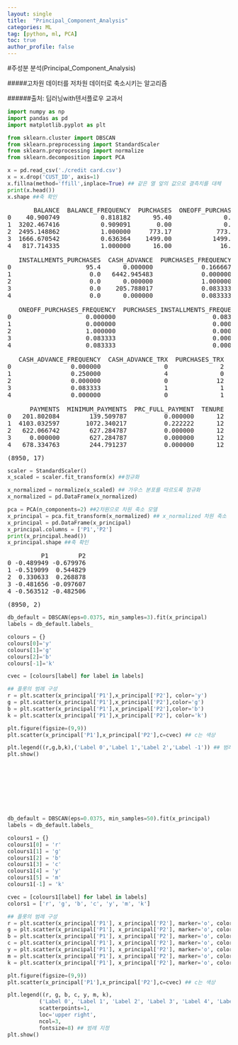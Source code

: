 ```yaml
---
layout: single
title:  "Principal_Component_Analysis"
categories: ML
tag: [python, ml, PCA]
toc: true
author_profile: false
---
```


<head>
  <style>
    table.dataframe {
      white-space: normal;
      width: 100%;
      height: 240px;
      display: block;
      overflow: auto;
      font-family: Arial, sans-serif;
      font-size: 0.9rem;
      line-height: 20px;
      text-align: center;
      border: 0px !important;
    }

    table.dataframe th {
      text-align: center;
      font-weight: bold;
      padding: 8px;
    }

    table.dataframe td {
      text-align: center;
      padding: 8px;
    }

    table.dataframe tr:hover {
      background: #b8d1f3; 
    }

    .output_prompt {
      overflow: auto;
      font-size: 0.9rem;
      line-height: 1.45;
      border-radius: 0.3rem;
      -webkit-overflow-scrolling: touch;
      padding: 0.8rem;
      margin-top: 0;
      margin-bottom: 15px;
      font: 1rem Consolas, "Liberation Mono", Menlo, Courier, monospace;
      color: $code-text-color;
      border: solid 1px $border-color;
      border-radius: 0.3rem;
      word-break: normal;
      white-space: pre;
    }

  .dataframe tbody tr th:only-of-type {
      vertical-align: middle;
  }

  .dataframe tbody tr th {
      vertical-align: top;
  }

  .dataframe thead th {
      text-align: center !important;
      padding: 8px;
  }

  .page__content p {
      margin: 0 0 0px !important;
  }

  .page__content p > strong {
    font-size: 0.8rem !important;
  }

  </style>
</head>


#주성분 분석(Principal_Component_Analysis)

#####고차원 데이터를 저차원 데이터로 축소시키는 알고리즘

######출처: 딥러닝with텐서플로우 교과서



```python
import numpy as np
import pandas as pd
import matplotlib.pyplot as plt

from sklearn.cluster import DBSCAN
from sklearn.preprocessing import StandardScaler
from sklearn.preprocessing import normalize
from sklearn.decomposition import PCA
```


```python
x = pd.read_csv('./credit card.csv')
x = x.drop('CUST_ID', axis=1)
x.fillna(method='ffill',inplace=True) ## 같은 열 앞의 값으로 결측치를 대체
print(x.head())
x.shape ##축 확인
```

<pre>
       BALANCE  BALANCE_FREQUENCY  PURCHASES  ONEOFF_PURCHASES  \
0    40.900749           0.818182      95.40              0.00   
1  3202.467416           0.909091       0.00              0.00   
2  2495.148862           1.000000     773.17            773.17   
3  1666.670542           0.636364    1499.00           1499.00   
4   817.714335           1.000000      16.00             16.00   

   INSTALLMENTS_PURCHASES  CASH_ADVANCE  PURCHASES_FREQUENCY  \
0                    95.4      0.000000             0.166667   
1                     0.0   6442.945483             0.000000   
2                     0.0      0.000000             1.000000   
3                     0.0    205.788017             0.083333   
4                     0.0      0.000000             0.083333   

   ONEOFF_PURCHASES_FREQUENCY  PURCHASES_INSTALLMENTS_FREQUENCY  \
0                    0.000000                          0.083333   
1                    0.000000                          0.000000   
2                    1.000000                          0.000000   
3                    0.083333                          0.000000   
4                    0.083333                          0.000000   

   CASH_ADVANCE_FREQUENCY  CASH_ADVANCE_TRX  PURCHASES_TRX  CREDIT_LIMIT  \
0                0.000000                 0              2        1000.0   
1                0.250000                 4              0        7000.0   
2                0.000000                 0             12        7500.0   
3                0.083333                 1              1        7500.0   
4                0.000000                 0              1        1200.0   

      PAYMENTS  MINIMUM_PAYMENTS  PRC_FULL_PAYMENT  TENURE  
0   201.802084        139.509787          0.000000      12  
1  4103.032597       1072.340217          0.222222      12  
2   622.066742        627.284787          0.000000      12  
3     0.000000        627.284787          0.000000      12  
4   678.334763        244.791237          0.000000      12  
</pre>
<pre>
(8950, 17)
</pre>

```python
scaler = StandardScaler()
x_scaled = scaler.fit_transform(x) ##정규화

x_normalized = normalize(x_scaled) ## 가우스 분포를 따르도록 정규화
x_normalized = pd.DataFrame(x_normalized)

pca = PCA(n_components=2) ##2차원으로 차원 축소 모델
x_principal = pca.fit_transform(x_normalized) ## x_normalized 차원 축소 
x_principal = pd.DataFrame(x_principal)
x_principal.columns = ['P1','P2']
print(x_principal.head())
x_principal.shape ##축 확인
```

<pre>
         P1        P2
0 -0.489949 -0.679976
1 -0.519099  0.544829
2  0.330633  0.268878
3 -0.481656 -0.097607
4 -0.563512 -0.482506
</pre>
<pre>
(8950, 2)
</pre>

```python
db_default = DBSCAN(eps=0.0375, min_samples=3).fit(x_principal)
labels = db_default.labels_

colours = {}
colours[0]='y'
colours[1]='g'
colours[2]='b'
colours[-1]='k'

cvec = [colours[label] for label in labels]

## 플롯의 범례 구성
r = plt.scatter(x_principal['P1'],x_principal['P2'], color='y')
g = plt.scatter(x_principal['P1'],x_principal['P2'],color='g')
b = plt.scatter(x_principal['P1'],x_principal['P2'],color='b')
k = plt.scatter(x_principal['P1'],x_principal['P2'], color='k') 

plt.figure(figsize=(9,9))
plt.scatter(x_principal['P1'],x_principal['P2'],c=cvec) ## c는 색상

plt.legend((r,g,b,k),('Label 0','Label 1','Label 2','Label -1')) ## 범례 지정
plt.show()
```

<pre>
<Figure size 432x288 with 1 Axes>
</pre>
<pre>
<Figure size 648x648 with 1 Axes>
</pre>

```python
db_default = DBSCAN(eps=0.0375, min_samples=50).fit(x_principal)
labels = db_default.labels_

colours1 = {}
colours1[0] = 'r'
colours1[1] = 'g'
colours1[2] = 'b'
colours1[3] = 'c'
colours1[4] = 'y'
colours1[5] = 'm'
colours1[-1] = 'k'

cvec = [colours1[label] for label in labels]
colors1 = ['r', 'g', 'b', 'c', 'y', 'm', 'k']

## 플롯의 범례 구성
r = plt.scatter(x_principal['P1'], x_principal['P2'], marker='o', color=colors1[0])
g = plt.scatter(x_principal['P1'], x_principal['P2'], marker='o', color=colors1[1])
b = plt.scatter(x_principal['P1'], x_principal['P2'], marker='o', color=colors1[2])
c = plt.scatter(x_principal['P1'], x_principal['P2'], marker='o', color=colors1[3])
y = plt.scatter(x_principal['P1'], x_principal['P2'], marker='o', color=colors1[4])
m = plt.scatter(x_principal['P1'], x_principal['P2'], marker='o', color=colors1[5])
k = plt.scatter(x_principal['P1'], x_principal['P2'], marker='o', color=colors1[6])

plt.figure(figsize=(9,9))
plt.scatter(x_principal['P1'],x_principal['P2'],c=cvec) ## c는 색상

plt.legend((r, g, b, c, y, m, k),
          ('Label 0', 'Label 1', 'Label 2', 'Label 3', 'Label 4', 'Label 5', 'Label -1'),
          scatterpoints=1,
          loc='upper right',
          ncol=3,
          fontsize=8) ## 범례 지정
plt.show()
```

<pre>
<Figure size 432x288 with 1 Axes>
</pre>
<pre>
<Figure size 648x648 with 1 Axes>
</pre>